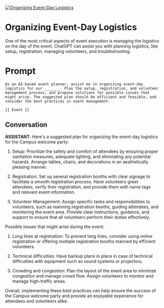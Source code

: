 
[![Organizing Event-Day Logistics](https://flow-prompt-covers.s3.us-west-1.amazonaws.com/icon/cute/cute_5.png)]()
# Organizing Event-Day Logistics 
One of the most critical aspects of event execution is managing the logistics on the day of the event. ChatGPT can assist you with planning logistics, like setup, registration, managing volunteers, and troubleshooting.

# Prompt

```
As an AI-based event planner, assist me in organizing event-day logistics for our _______. Plan the setup, registration, and volunteer management process, and propose solutions for possible issues that might arise. The suggested plan should be efficient and feasible, and consider the best practices in event management.

{{ Event }}
```

## Conversation

**ASSISTANT**: Here's a suggested plan for organizing the event-day logistics for the Campus welcome party:



1. Setup: Prioritize the safety and comfort of attendees by ensuring proper sanitation measures, adequate lighting, and eliminating any potential hazards. Arrange tables, chairs, and decorations in an aesthetically pleasing manner.



2. Registration: Set up several registration booths with clear signage to facilitate a smooth registration process. Have volunteers greet attendees, verify their registration, and provide them with name tags and relevant event information.



3. Volunteer Management: Assign specific tasks and responsibilities to volunteers, such as manning registration booths, guiding attendees, and monitoring the event area. Provide clear instructions, guidance, and support to ensure that all volunteers perform their duties effectively.



Possible issues that might arise during the event:



1. Long lines at registration: To prevent long lines, consider using online registration or offering multiple registration booths manned by efficient volunteers. 



2. Technical difficulties: Have backup plans in place in case of technical difficulties with equipment such as sound systems or projectors. 



3. Crowding and congestion: Plan the layout of the event area to minimize congestion and manage crowd flow. Assign volunteers to monitor and manage high-traffic areas.



Overall, implementing these best practices can help ensure the success of the Campus welcome party and provide an enjoyable experience for attendees and volunteers alike.


